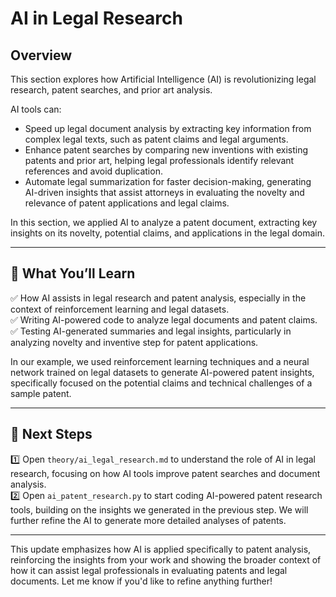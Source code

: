 # AI in Legal Research

## Overview  
This section explores how Artificial Intelligence (AI) is revolutionizing legal research, patent searches, and prior art analysis.

AI tools can:
- Speed up legal document analysis by extracting key information from complex legal texts, such as patent claims and legal arguments.
- Enhance patent searches by comparing new inventions with existing patents and prior art, helping legal professionals identify relevant references and avoid duplication.
- Automate legal summarization for faster decision-making, generating AI-driven insights that assist attorneys in evaluating the novelty and relevance of patent applications and legal claims.

In this section, we applied AI to analyze a patent document, extracting key insights on its novelty, potential claims, and applications in the legal domain.

---

## 📌 What You’ll Learn  
✅ How AI assists in legal research and patent analysis, especially in the context of reinforcement learning and legal datasets.  
✅ Writing AI-powered code to analyze legal documents and patent claims.  
✅ Testing AI-generated summaries and legal insights, particularly in analyzing novelty and inventive step for patent applications.

In our example, we used reinforcement learning techniques and a neural network trained on legal datasets to generate AI-powered patent insights, specifically focused on the potential claims and technical challenges of a sample patent.

---

## 📌 Next Steps  
1️⃣ Open `theory/ai_legal_research.md` to understand the role of AI in legal research, focusing on how AI tools improve patent searches and document analysis.  
2️⃣ Open `ai_patent_research.py` to start coding AI-powered patent research tools, building on the insights we generated in the previous step. We will further refine the AI to generate more detailed analyses of patents.

---

This update emphasizes how AI is applied specifically to patent analysis, reinforcing the insights from your work and showing the broader context of how it can assist legal professionals in evaluating patents and legal documents. Let me know if you'd like to refine anything further!